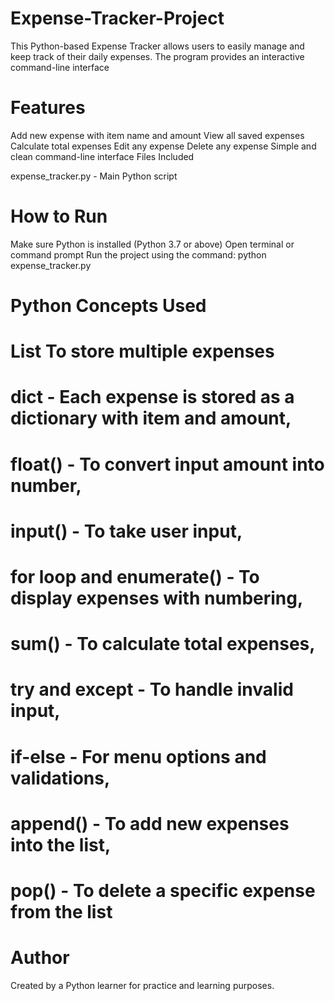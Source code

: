 # Expense-Tracker-Project
This Python-based Expense Tracker allows users to easily manage and keep track of their daily expenses. The program provides an interactive command-line interface

# Features

Add new expense with item name and amount
View all saved expenses
Calculate total expenses
Edit any expense
Delete any expense
Simple and clean command-line interface
Files Included

expense_tracker.py - Main Python script


# How to Run

Make sure Python is installed (Python 3.7 or above)
Open terminal or command prompt
Run the project using the command:
python expense_tracker.py

# Python Concepts Used
# List To store multiple expenses
# dict - Each expense is stored as a dictionary with item and amount,
# float() - To convert input amount into number,
# input() - To take user input,
# for loop and enumerate() - To display expenses with numbering,
# sum() - To calculate total expenses,
# try and except - To handle invalid input,
# if-else - For menu options and validations,
# append() - To add new expenses into the list,
# pop() - To delete a specific expense from the list  

# Author
Created by a Python learner for practice and learning purposes.

